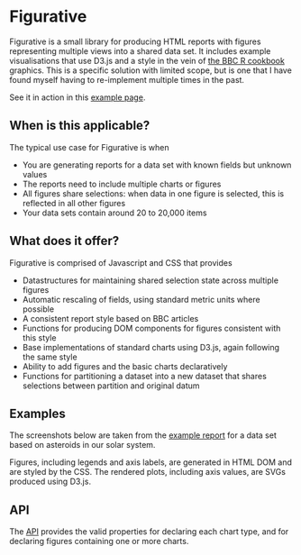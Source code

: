 # Figurative

Figurative is a small library for producing HTML reports with figures representing multiple views into a shared data set. It includes example visualisations that use D3.js and a style in the vein of [the BBC R cookbook](https://bbc.github.io/rcookbook/) graphics. This is a specific solution with limited scope, but is one that I have found myself having to re-implement multiple times in the past.

See it in action in this [example page](https://jteutenberg.github.io/figurative/index.html).

## When is this applicable?
The typical use case for Figurative is when
* You are generating reports for a data set with known fields but unknown values
* The reports need to include multiple charts or figures
* All figures share selections: when data in one figure is selected, this is reflected in all other figures
* Your data sets contain around 20 to 20,000 items

## What does it offer?
Figurative is comprised of Javascript and CSS that provides
* Datastructures for maintaining shared selection state across multiple figures
* Automatic rescaling of fields, using standard metric units where possible
* A consistent report style based on BBC articles
* Functions for producing DOM components for figures consistent with this style
* Base implementations of standard charts using D3.js, again following the same style
* Ability to add figures and the basic charts declaratively
* Functions for partitioning a dataset into a new dataset that shares selections between partition and original datum

## Examples
The screenshots below are taken from the [example report](https://jteutenberg.github.io/figurative/index.html) for a data set based on asteroids in our solar system.

Figures, including legends and axis labels, are generated in HTML DOM and are styled by the CSS. The rendered plots, including axis values, are SVGs produced using D3.js.

## API

The [API](API.md) provides the valid properties for declaring each chart type, and for declaring figures containing one or more charts.
